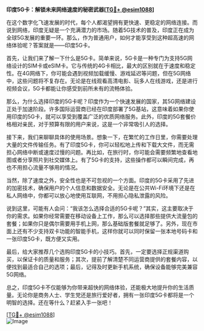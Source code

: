 **印度5G卡：解锁未来网络速度的秘密武器[[TG💪+ @esim1088](https://t.me/s/esim1088)]**

在这个数字化飞速发展的时代，每个人都渴望拥有更快速、更稳定的网络连接。而说到网络，印度无疑是一个充满潜力的市场。随着5G技术的普及，印度正在成为全球5G发展的重要一环。那么，作为普通用户，如何才能享受到这种超高速的网络体验呢？答案就是——印度5G卡。

首先，让我们来了解一下什么是5G卡。简单来说，5G卡是一种专门为支持5G网络设计的SIM卡或eSIM卡。它与传统的4G卡相比，最大的区别就在于速度和稳定性。在4G网络下，你可能会遇到视频加载缓慢、游戏延迟等问题，但在5G网络中，这些问题将不复存在。无论是在线观看高清电影、玩多人在线游戏，还是进行视频会议，5G卡都能让你感受到前所未有的流畅体验。

那么，为什么选择印度的5G卡呢？印度作为一个快速发展的国家，其5G网络建设正处于加速阶段。许多国际运营商已经在印度部署了5G基站，这意味着如果你使用印度的5G卡，就可以享受到覆盖广泛的优质网络服务。此外，印度的5G套餐价格相对亲民，对于预算有限的用户来说，这是一个非常吸引人的选择。

接下来，我们来聊聊具体的使用场景。想象一下，在繁忙的工作日里，你需要处理大量的文件传输任务。有了印度5G卡，你可以轻松地上传和下载大文件，而无需担心网络中断或速度过慢的问题。再比如，在旅行时，你可能会需要频繁地查看地图或者分享照片到社交媒体上。有了5G卡的支持，这些操作都可以瞬间完成，再也不用担心流量不够用的情况。

当然，除了速度之外，安全性也是不可忽视的一个方面。印度的5G卡采用了先进的加密技术，确保用户的个人信息和数据安全。无论是在公共Wi-Fi环境下还是在私人网络中，你都可以放心地使用互联网，不用担心隐私泄露的风险。

说到这里，可能有人会问：“我该怎么选择合适的5G卡呢？”其实，这主要取决于你的需求。如果你经常需要在移动设备上工作，那么可以选择那些提供大流量包的套餐；如果你只是偶尔需要用手机上网，那么基础版套餐就足够了。另外，现在市面上还有不少支持双卡功能的智能手机，这样你就可以同时保留一张本地号码卡和一张印度5G卡，既方便又实用。

最后，给大家推荐几个选购印度5G卡的小技巧。首先，一定要选择正规渠道购买，以保证卡的质量和服务；其次，提前了解清楚不同运营商提供的套餐内容，以便找到最适合自己的选项；最后，记得及时更新手机系统，确保设备能够完美兼容5G网络。

总之，印度5G卡不仅能够为你带来超快的网络体验，还能极大地提升你的生活质量。无论你是商务人士、学生党还是旅行爱好者，拥有一张印度5G卡都将是一个明智的选择。还在等什么？赶紧入手一张吧！

[[TG💪+ @esim1088](https://t.me/s/esim1088)]  
![Image](https://i.postimg.cc/4NQfJmqS/Snipaste-2025-05-13-00-14-12.png)